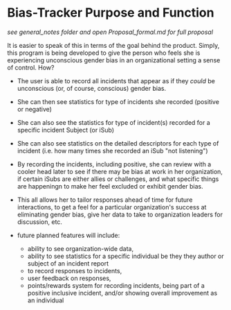 # Bias-Tracker Purpose and Function

*see general_notes folder and open Proposal_formal.md for full proposal*


It is easier to speak of this in terms of the goal behind the product.  Simply, this program is being developed to give the person who feels she is experiencing unconscious gender bias in an organizational setting a sense of control.  How?

* The user is able to record all incidents that appear as if they *could* be unconscious (or, of course, conscious) gender bias.  
* She can then see statistics for type of incidents she recorded (positive or negative)
* She can also see the statistics for type of incident(s) recorded for a specific incident Subject (or iSub) 
* She can also see statistics on the detailed descriptors for each type of incident (i.e. how many times she recorded an iSub "not listening")
* By recording the incidents, including positive, she can review with a cooler head later to see if there may be bias at work in her organization, if certain iSubs are either allies or challenges, and what specific things are happeningn to make her feel excluded or exhibit gender bias.  
* This all allows her to tailor responses ahead of time for future interactions, to get a feel for a particular organization's success at eliminating gender bias, give her data to take to organization leaders for discussion, etc.

* future planned features will include:
    * ability to see organization-wide data,
    * ability to see statistics for a specific individual be they they author or subject of an incident report
    * to record responses to incidents,
    * user feedback on responses,
    * points/rewards system for recording incidents, being part of a positive inclusive incident, and/or showing overall improvement as an individual

